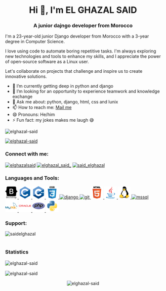 
<h1 align="center">Hi 👋, I'm EL GHAZAL SAID</h1>
<h3 align="center">A junior dajngo developer from Morocco</h3>

I'm a 23-year-old junior Django developer from Morocco with a 3-year degree in Computer Science. 

I love using code to automate boring repetitive tasks. I'm always exploring new technologies and tools to enhance my skills, and I appreciate the power of open-source software as a Linux user.

Let's collaborate on projects that challenge and inspire us to create innovative solutions.

- 🌱 I’m currently getting deep in python and django
- 🤔 I’m looking for an opportunity to experience teamwork and knowledge exchange
- 💬 Ask me about: python, django, html, css and lunix
- 📫 How to reach me: <a href='elghazalsaid06@gmil.com'>Mail me</a>
- 😄 Pronouns: He/him
- ⚡ Fun fact: my jokes makes me laugh 😅️

<p align="left"> <img src="https://komarev.com/ghpvc/?username=elghazal-said&label=Profile%20views&color=0e75b6&style=flat" alt="elghazal-said" /> </p>

<p align="left"> <a href="https://github.com/ryo-ma/github-profile-trophy"><img src="https://github-profile-trophy.vercel.app/?username=elghazal-said" alt="elghazal-said" /></a> </p>

<h3 align="left">Connect with me:</h3>
<p align="left">
<a href="https://dev.to/elghazalsaid" target="blank"><img align="center" src="https://raw.githubusercontent.com/rahuldkjain/github-profile-readme-generator/master/src/images/icons/Social/devto.svg" alt="elghazalsaid" height="30" width="40" /></a>
<a href="https://twitter.com/elghazal_said_" target="blank"><img align="center" src="https://raw.githubusercontent.com/rahuldkjain/github-profile-readme-generator/master/src/images/icons/Social/twitter.svg" alt="elghazal_said_" height="30" width="40" /></a>
<a href="https://instagram.com/said_elghazal" target="blank"><img align="center" src="https://raw.githubusercontent.com/rahuldkjain/github-profile-readme-generator/master/src/images/icons/Social/instagram.svg" alt="said_elghazal" height="30" width="40" /></a>
</p>

<h3 align="left">Languages and Tools:</h3>
<p align="left"> <a href="https://getbootstrap.com" target="_blank" rel="noreferrer"> <img src="https://raw.githubusercontent.com/devicons/devicon/master/icons/bootstrap/bootstrap-plain-wordmark.svg" alt="bootstrap" width="40" height="40"/> </a> <a href="https://www.cprogramming.com/" target="_blank" rel="noreferrer"> <img src="https://raw.githubusercontent.com/devicons/devicon/master/icons/c/c-original.svg" alt="c" width="40" height="40"/> </a> <a href="https://www.w3schools.com/cpp/" target="_blank" rel="noreferrer"> <img src="https://raw.githubusercontent.com/devicons/devicon/master/icons/cplusplus/cplusplus-original.svg" alt="cplusplus" width="40" height="40"/> </a> <a href="https://www.w3schools.com/css/" target="_blank" rel="noreferrer"> <img src="https://raw.githubusercontent.com/devicons/devicon/master/icons/css3/css3-original-wordmark.svg" alt="css3" width="40" height="40"/> </a> <a href="https://www.djangoproject.com/" target="_blank" rel="noreferrer"> <img src="https://cdn.worldvectorlogo.com/logos/django.svg" alt="django" width="40" height="40"/> </a> <a href="https://git-scm.com/" target="_blank" rel="noreferrer"> <img src="https://www.vectorlogo.zone/logos/git-scm/git-scm-icon.svg" alt="git" width="40" height="40"/> </a> <a href="https://www.w3.org/html/" target="_blank" rel="noreferrer"> <img src="https://raw.githubusercontent.com/devicons/devicon/master/icons/html5/html5-original-wordmark.svg" alt="html5" width="40" height="40"/> </a> <a href="https://www.java.com" target="_blank" rel="noreferrer"> <img src="https://raw.githubusercontent.com/devicons/devicon/master/icons/java/java-original.svg" alt="java" width="40" height="40"/> </a> <a href="https://www.linux.org/" target="_blank" rel="noreferrer"> <img src="https://raw.githubusercontent.com/devicons/devicon/master/icons/linux/linux-original.svg" alt="linux" width="40" height="40"/> </a> <a href="https://www.microsoft.com/en-us/sql-server" target="_blank" rel="noreferrer"> <img src="https://www.svgrepo.com/show/303229/microsoft-sql-server-logo.svg" alt="mssql" width="40" height="40"/> </a> <a href="https://www.mysql.com/" target="_blank" rel="noreferrer"> <img src="https://raw.githubusercontent.com/devicons/devicon/master/icons/mysql/mysql-original-wordmark.svg" alt="mysql" width="40" height="40"/> </a> <a href="https://www.oracle.com/" target="_blank" rel="noreferrer"> <img src="https://raw.githubusercontent.com/devicons/devicon/master/icons/oracle/oracle-original.svg" alt="oracle" width="40" height="40"/> </a> <a href="https://www.php.net" target="_blank" rel="noreferrer"> <img src="https://raw.githubusercontent.com/devicons/devicon/master/icons/php/php-original.svg" alt="php" width="40" height="40"/> </a> <a href="https://www.python.org" target="_blank" rel="noreferrer"> <img src="https://raw.githubusercontent.com/devicons/devicon/master/icons/python/python-original.svg" alt="python" width="40" height="40"/> </a> </p>

<h3 align="left">Support:</h3>
<p><a href="https://www.buymeacoffee.com/saidelghazal"> <img align="left" src="https://cdn.buymeacoffee.com/buttons/v2/default-yellow.png" height="50" width="210" alt="saidelghazal" /></a></p><br><br>
<h3>Statistics</h3>
<div float="left" >
  <p align='left'><img align="center" src="https://github-readme-stats.vercel.app/api?username=elghazal-said&show_icons=true&locale=en" alt="elghazal-said"/></p>
  <p><img align="center" src="https://github-readme-streak-stats.herokuapp.com/?user=elghazal-said&" alt="elghazal-said" /></p>
</div>

 
 <p align='center'><img align="center" src="https://github-readme-stats.vercel.app/api/wakatime/?username=@licht&" alt="elghazal-said" /></p>

